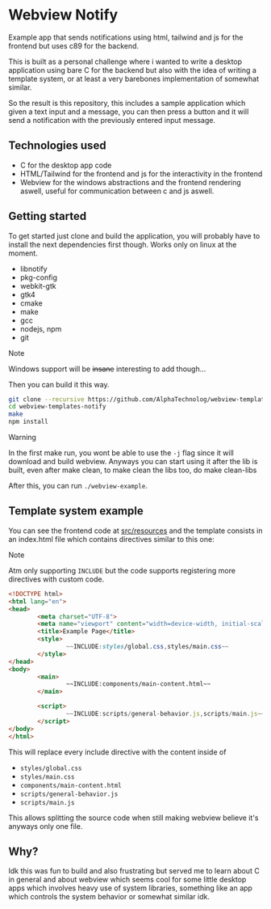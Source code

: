 # Webview Notify

Example app that sends notifications using html, tailwind and js for the frontend but uses c89 for the backend.

This is built as a personal challenge where i wanted to write a desktop application using bare C for the backend
but also with the idea of writing a template system, or at least a very barebones implementation of somewhat similar.

So the result is this repository, this includes a sample application which given a text input and a message,
you can then press a button and it will send a notification with the previously entered input message.

## Technologies used

- C for the desktop app code
- HTML/Tailwind for the frontend and js for the interactivity in the frontend
- Webview for the windows abstractions and the frontend rendering aswell, useful for communication between c and js aswell.

## Getting started

To get started just clone and build the application, you will probably have to install the next dependencies first
though. Works only on linux at the moment.

- libnotify
- pkg-config
- webkit-gtk
- gtk4
- cmake
- make
- gcc
- nodejs, npm
- git

> [!NOTE]
> Windows support will be ~~insane~~ interesting to add though...

Then you can build it this way.

```sh
git clone --recursive https://github.com/AlphaTechnolog/webview-templates-notify
cd webview-templates-notify
make
npm install
```

> [!WARNING]
> In the first make run, you wont be able to use the `-j` flag since it will download and build webview.
> Anyways you can start using it after the lib is built, even after make clean, to make clean the libs too, do make clean-libs

After this, you can run `./webview-example`.

## Template system example

You can see the frontend code at [src/resources](./src/resources) and the template consists in an index.html
file which contains directives similar to this one:

> [!NOTE]
> Atm only supporting `INCLUDE` but the code supports registering more directives with custom code.

```html
<!DOCTYPE html>
<html lang="en">
<head>
        <meta charset="UTF-8">
        <meta name="viewport" content="width=device-width, initial-scale=1.0">
        <title>Example Page</title>
        <style>
                ~~INCLUDE:styles/global.css,styles/main.css~~
        </style>
</head>
<body>
        <main>
                ~~INCLUDE:components/main-content.html~~
        </main>

        <script>
                ~~INCLUDE:scripts/general-behavior.js,scripts/main.js~~
        </script>
</body>
</html>
```

This will replace every include directive with the content inside of

- `styles/global.css`
- `styles/main.css`
- `components/main-content.html`
- `scripts/general-behavior.js`
- `scripts/main.js`

This allows splitting the source code when still making webview believe it's anyways only one file.

## Why?

Idk this was fun to build and also frustrating but served me to learn about C in general and about webview which seems cool for some little desktop apps which involves heavy use of system libraries, something like an app which controls the system behavior or somewhat similar idk.
